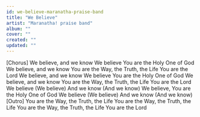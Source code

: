 ```yaml
---
id: we-believe-maranatha-praise-band
title: "We Believe"
artist: "Maranatha! praise band"
album: ""
cover: ""
created: ""
updated: ""
---
```


[Chorus]
We believe, and we know
We believe You are the Holy One of God
We believe, and we know
You are the Way, the Truth, the Life
You are the Lord
We believe, and we know
We believe You are the Holy One of God
We believe, and we know
You are the Way, the Truth, the Life
You are the Lord
We believe (We believe)
And we know (And we know)
We believe, You are the Holy One of God
We believe (We believe)
And we know (And we know)
[Outro]
You are the Way, the Truth, the Life
You are the Way, the Truth, the Life
You are the Way, the Truth, the Life
You are the Lord